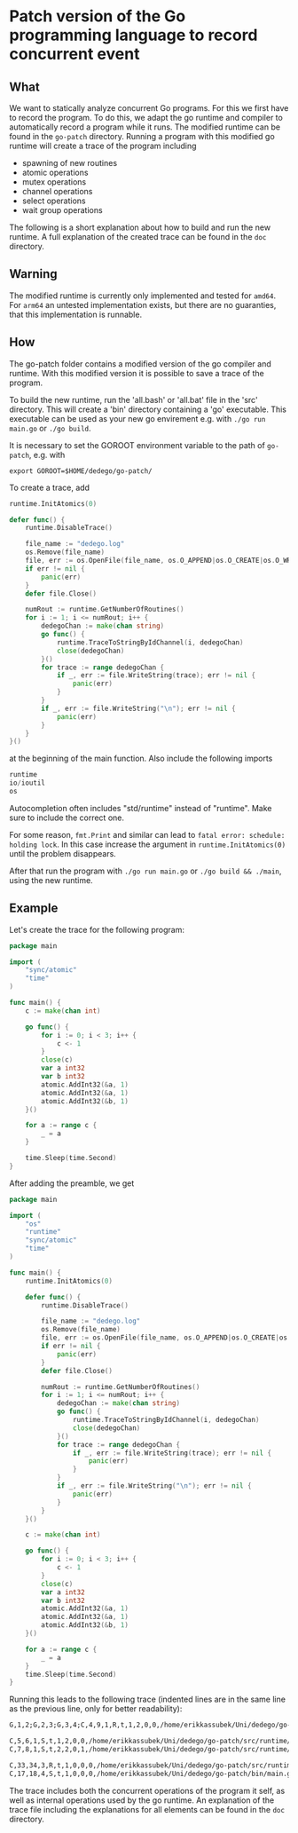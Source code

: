 # Patch version of the Go programming language to record concurrent event

## What
We want to statically analyze concurrent Go programs. For this we first have
to record the program. To do this, we adapt the go runtime and compiler
to automatically record a program while it runs. The modified runtime can 
be found in the `go-patch` directory. Running a program with this modified 
go runtime will create a trace of the program including 

- spawning of new routines
- atomic operations
- mutex operations
- channel operations
- select operations
- wait group operations

The following is a short explanation about how to build and run the 
new runtime. A full explanation of the created trace can be found in the 
`doc` directory. 

## Warning
The modified runtime is currently only implemented and tested for `amd64`.
For `arm64` an untested implementation exists, but there are no guaranties, that
this implementation is runnable.

## How
The go-patch folder contains a modified version of the go compiler and runtime.
With this modified version it is possible to save a trace of the program.

To build the new runtime, run the 'all.bash' or 'all.bat' file in the 'src'
directory. This will create a 'bin' directory containing a 'go' executable.
This executable can be used as your new go envirement e.g. with
`./go run main.go` or `./go build`.

It is necessary to set the GOROOT environment variable to the path of `go-patch`, e.g. with 
```
export GOROOT=$HOME/dedego/go-patch/
```

To create a trace, add

```go
runtime.InitAtomics(0)

defer func() {
	runtime.DisableTrace()

	file_name := "dedego.log"
	os.Remove(file_name)
	file, err := os.OpenFile(file_name, os.O_APPEND|os.O_CREATE|os.O_WRONLY, 0644)
	if err != nil {
		panic(err)
	}
	defer file.Close()

	numRout := runtime.GetNumberOfRoutines()
	for i := 1; i <= numRout; i++ {
		dedegoChan := make(chan string)
		go func() {
			runtime.TraceToStringByIdChannel(i, dedegoChan)
			close(dedegoChan)
		}()
		for trace := range dedegoChan {
			if _, err := file.WriteString(trace); err != nil {
				panic(err)
			}
		}
		if _, err := file.WriteString("\n"); err != nil {
			panic(err)
		}
	}
}()
```

at the beginning of the main function.
Also include the following imports 
```go
runtime
io/ioutil
os
```

Autocompletion often includes "std/runtime" instead of "runtime". Make sure to include the correct one.

For some reason, `fmt.Print` and similar can lead to `fatal error: schedule: holding lock`. In this case increase the argument in `runtime.InitAtomics(0)`
until the problem disappears.

After that run the program with `./go run main.go` or `./go build && ./main`,
using the new runtime.

## Example
Let's create the trace for the following program:

```go
package main

import (
	"sync/atomic"
	"time"
)

func main() {
	c := make(chan int)

	go func() {
		for i := 0; i < 3; i++ {
			c <- 1
		}
		close(c)
		var a int32
		var b int32
		atomic.AddInt32(&a, 1)
		atomic.AddInt32(&a, 1)
		atomic.AddInt32(&b, 1)
	}()

	for a := range c {
		_ = a
	}

	time.Sleep(time.Second)
}
```

After adding the preamble, we get 

```go
package main

import (
	"os"
	"runtime"
	"sync/atomic"
	"time"
)

func main() {
	runtime.InitAtomics(0)

	defer func() {
		runtime.DisableTrace()

		file_name := "dedego.log"
		os.Remove(file_name)
		file, err := os.OpenFile(file_name, os.O_APPEND|os.O_CREATE|os.O_WRONLY, 0644)
		if err != nil {
			panic(err)
		}
		defer file.Close()

		numRout := runtime.GetNumberOfRoutines()
		for i := 1; i <= numRout; i++ {
			dedegoChan := make(chan string)
			go func() {
				runtime.TraceToStringByIdChannel(i, dedegoChan)
				close(dedegoChan)
			}()
			for trace := range dedegoChan {
				if _, err := file.WriteString(trace); err != nil {
					panic(err)
				}
			}
			if _, err := file.WriteString("\n"); err != nil {
				panic(err)
			}
		}
	}()

	c := make(chan int)

	go func() {
		for i := 0; i < 3; i++ {
			c <- 1
		}
		close(c)
		var a int32
		var b int32
		atomic.AddInt32(&a, 1)
		atomic.AddInt32(&a, 1)
		atomic.AddInt32(&b, 1)
	}()

	for a := range c {
		_ = a
	}
	time.Sleep(time.Second)
}
```

Running this leads to the following trace (indented lines are in the same line 
as the previous line, only for better readability):

```txt
G,1,2;G,2,3;G,3,4;C,4,9,1,R,t,1,2,0,0,/home/erikkassubek/Uni/dedego/go-patch/src/runtime/mgc.go:180;C,10,11,1,R,t,2,2,1,0,/home/erikkassubek/Uni/dedego/go-patch/src/runtime/mgc.go:181;G,12,5;C,13,13,2,C,t,0,0,0,0,/home/erikkassubek/Uni/dedego/go-patch/src/runtime/proc.go:256;G,14,6;G,15,7;C,16,20,4,R,t,1,0,0,0,/home/erikkassubek/Uni/dedego/go-patch/bin/main.go:56;C,21,22,4,R,t,2,0,0,0,/home/erikkassubek/Uni/dedego/go-patch/bin/main.go:56;C,23,30,4,R,t,3,0,0,0,/home/erikkassubek/Uni/dedego/go-patch/bin/main.go:56;C,31,32,4,R,t,4,0,0,0,/home/erikkassubek/Uni/dedego/go-patch/bin/main.go:56

C,5,6,1,S,t,1,2,0,0,/home/erikkassubek/Uni/dedego/go-patch/src/runtime/mgcsweep.go:279
C,7,8,1,S,t,2,2,0,1,/home/erikkassubek/Uni/dedego/go-patch/src/runtime/mgcscavenge.go:652

C,33,34,3,R,t,1,0,0,0,/home/erikkassubek/Uni/dedego/go-patch/src/runtime/dedego_trace.go:201;C,35,42,3,R,t,2,0,0,0,/home/erikkassubek/Uni/dedego/go-patch/src/runtime/dedego_trace.go:201;C,43,44,3,R,t,3,0,0,0,/home/erikkassubek/Uni/dedego/go-patch/src/runtime/dedego_trace.go:201;C,45,0,3,R,f,4,0,0,0,/home/erikkassubek/Uni/dedego/go-patch/src/runtime/dedego_trace.go:201
C,17,18,4,S,t,1,0,0,0,/home/erikkassubek/Uni/dedego/go-patch/bin/main.go:46;C,19,24,4,S,t,2,0,0,0,/home/erikkassubek/Uni/dedego/go-patch/bin/main.go:46;C,25,26,4,S,t,3,0,0,0,/home/erikkassubek/Uni/dedego/go-patch/bin/main.go:46;C,27,27,4,C,t,0,0,0,0,/home/erikkassubek/Uni/dedego/go-patch/bin/main.go:48;A,28,824634851496,A;C,29,36,3,S,t,1,0,0,0,/home/erikkassubek/Uni/dedego/go-patch/src/runtime/internal/atomic/dedego_atomic.go:104;A,37,824634851496,A;C,38,39,3,S,t,2,0,0,0,/home/erikkassubek/Uni/dedego/go-patch/src/runtime/internal/atomic/dedego_atomic.go:104;A,40,824634851500,A;C,41,46,3,S,t,3,0,0,0,/home/erikkassubek/Uni/dedego/go-patch/src/runtime/internal/atomic/dedego_atomic.go:104
```

The trace includes both the concurrent operations of the program it self, as well
as internal operations used by the go runtime. An explanation of the trace 
file including the explanations for all elements can be found in the `doc`
directory.
